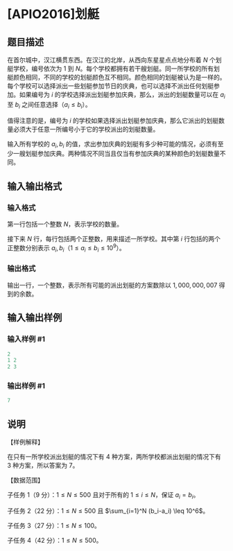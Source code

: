 # [APIO2016]划艇

## 题目描述

在首尔城中，汉江横贯东西。在汉江的北岸，从西向东星星点点地分布着 $N$ 个划艇学校，编号依次为 $1$ 到 $N$。每个学校都拥有若干艘划艇。同一所学校的所有划艇颜色相同，不同的学校的划艇颜色互不相同。颜色相同的划艇被认为是一样的。每个学校可以选择派出一些划艇参加节日的庆典，也可以选择不派出任何划艇参加。如果编号为 $i$ 的学校选择派出划艇参加庆典，那么，派出的划艇数量可以在 $a_i$ 至 $b_i$ 之间任意选择（$a_i \leq b_i$）。

值得注意的是，编号为 $i$ 的学校如果选择派出划艇参加庆典，那么它派出的划艇数量必须大于任意一所编号小于它的学校派出的划艇数量。

输入所有学校的 $a_i,b_i$ 的值，求出参加庆典的划艇有多少种可能的情况，必须有至少一艘划艇参加庆典。两种情况不同当且仅当有参加庆典的某种颜色的划艇数量不同。

## 输入输出格式

### 输入格式

第一行包括一个整数 $N$，表示学校的数量。

接下来 $N$ 行，每行包括两个正整数，用来描述一所学校。其中第 $i$ 行包括的两个正整数分别表示 $a_i,b_i$（$1 \leq a_i \leq b_i \leq 10^9$）。

### 输出格式

输出一行，一个整数，表示所有可能的派出划艇的方案数除以 $1,000,000,007$ 得到的余数。

## 输入输出样例

### 输入样例 #1

```cpp
2
1 2
2 3
```


### 输出样例 #1

```cpp
7

```
## 说明

【样例解释】

在只有一所学校派出划艇的情况下有 $4$ 种方案，两所学校都派出划艇的情况下有 $3$ 种方案，所以答案为 $7$。

【数据范围】

子任务 $1$（$9$ 分）：$1 \leq N \leq 500$ 且对于所有的 $1 \leq i \leq N$，保证 $a_i=b_i$。

子任务 $2$（$22$ 分）：$1 \leq N \leq 500$ 且 $\sum_{i=1}^N (b_i-a_i) \leq 10^6$。

子任务 $3$（$27$ 分）：$1 \leq N \leq 100$。

子任务 $4$（$42$ 分）：$1 \leq N \leq 500$。

